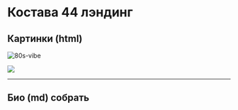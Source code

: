 # Костава 44 лэндинг
## Картинки (html)

![80s-vibe](https://user-images.githubusercontent.com/119815170/205526914-c765c6b9-2cb2-4b02-8a55-8cc8298acd1b.jpg)

<img src="https://user-images.githubusercontent.com/119815170/205526914-c765c6b9-2cb2-4b02-8a55-8cc8298acd1b.jpg" />

---
##  Био (md) собрать


